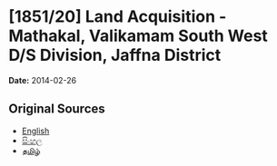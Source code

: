 # [1851/20] Land Acquisition - Mathakal, Valikamam South West D/S Division, Jaffna District

**Date:** 2014-02-26

## Original Sources

- [English](https://documents.gov.lk/view/extra-gazettes/2014/2/1851-20_E.pdf)
- [සිංහල](https://documents.gov.lk/view/extra-gazettes/2014/2/1851-20_S.pdf)
- [தமிழ்](https://documents.gov.lk/view/extra-gazettes/2014/2/1851-20_T.pdf)
